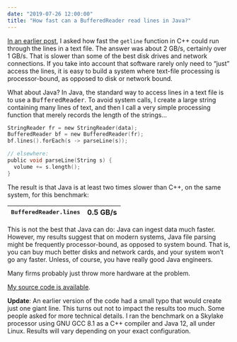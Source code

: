 ```yaml
---
date: "2019-07-26 12:00:00"
title: "How fast can a BufferedReader read lines in Java?"
---
```




[In an earlier post](/lemire/blog/2019/06/18/how-fast-is-getline-in-c/), I asked how fast the `getline` function in C++ could run through the lines in a text file. The answer was about 2 GB/s, certainly over 1 GB/s. That is slower than some of the best disk drives and network connections. If you take into account that software rarely only need to &ldquo;just&rdquo; access the lines, it is easy to build a system where text-file processing is processor-bound, as opposed to disk or network bound.

What about Java? In Java, the standard way to access lines in a text file is to use a <tt>BufferedReader</tt>. To avoid system calls, I create a large string containing many lines of text, and then I call a very simple processing function that merely records the length of the strings&hellip;
```C
StringReader fr = new StringReader(data);
BufferedReader bf = new BufferedReader(fr);
bf.lines().forEach(s -> parseLine(s));

// elsewhere:
public void parseLine(String s) {
  volume += s.length();
}
```


The result is that Java is at least two times slower than C++, on the same system, for this benchmark:

<tt>BufferedReader.lines</tt> |0.5 GB/s                 |
-------------------------|-------------------------|


This is not the best that Java can do: Java can ingest data much faster. However, my results suggest that on modern systems, Java file parsing might be frequently processor-bound, as opposed to system bound. That is, you can buy much better disks and network cards, and your system won&rsquo;t go any faster. Unless, of course, you have really good Java engineers.

Many firms probably just throw more hardware at the problem.

[My source code is available](https://github.com/lemire/Code-used-on-Daniel-Lemire-s-blog/tree/master/2019/07/26).

__Update__: An earlier version of the code had a small typo that would create just one giant line. This turns out not to impact the results too much. Some people asked for more technical details. I ran the benchmark on a Skylake processor using GNU GCC 8.1 as a C++ compiler and Java 12, all under Linux. Results will vary depending on your exact configuration.

